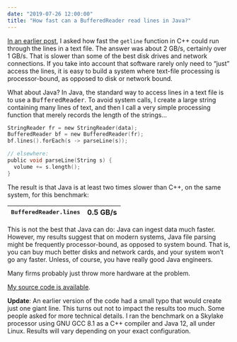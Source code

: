 ```yaml
---
date: "2019-07-26 12:00:00"
title: "How fast can a BufferedReader read lines in Java?"
---
```




[In an earlier post](/lemire/blog/2019/06/18/how-fast-is-getline-in-c/), I asked how fast the `getline` function in C++ could run through the lines in a text file. The answer was about 2 GB/s, certainly over 1 GB/s. That is slower than some of the best disk drives and network connections. If you take into account that software rarely only need to &ldquo;just&rdquo; access the lines, it is easy to build a system where text-file processing is processor-bound, as opposed to disk or network bound.

What about Java? In Java, the standard way to access lines in a text file is to use a <tt>BufferedReader</tt>. To avoid system calls, I create a large string containing many lines of text, and then I call a very simple processing function that merely records the length of the strings&hellip;
```C
StringReader fr = new StringReader(data);
BufferedReader bf = new BufferedReader(fr);
bf.lines().forEach(s -> parseLine(s));

// elsewhere:
public void parseLine(String s) {
  volume += s.length();
}
```


The result is that Java is at least two times slower than C++, on the same system, for this benchmark:

<tt>BufferedReader.lines</tt> |0.5 GB/s                 |
-------------------------|-------------------------|


This is not the best that Java can do: Java can ingest data much faster. However, my results suggest that on modern systems, Java file parsing might be frequently processor-bound, as opposed to system bound. That is, you can buy much better disks and network cards, and your system won&rsquo;t go any faster. Unless, of course, you have really good Java engineers.

Many firms probably just throw more hardware at the problem.

[My source code is available](https://github.com/lemire/Code-used-on-Daniel-Lemire-s-blog/tree/master/2019/07/26).

__Update__: An earlier version of the code had a small typo that would create just one giant line. This turns out not to impact the results too much. Some people asked for more technical details. I ran the benchmark on a Skylake processor using GNU GCC 8.1 as a C++ compiler and Java 12, all under Linux. Results will vary depending on your exact configuration.

